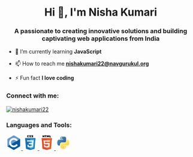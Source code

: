 <h1 align="center">Hi 👋, I'm Nisha Kumari</h1>
<h3 align="center">A passionate to creating innovative solutions and building captivating web applications from India</h3>

- 🌱 I’m currently learning **JavaScript**

- 📫 How to reach me **nishakumari22@navgurukul.org**

- ⚡ Fun fact **I love coding**

<h3 align="left">Connect with me:</h3>
<p align="left">
<a href="https://www.codechef.com/users/nishakumari22" target="blank"><img align="center" src="https://cdn.jsdelivr.net/npm/simple-icons@3.1.0/icons/codechef.svg" alt="nishakumari22" height="30" width="40" /></a>
</p>

<h3 align="left">Languages and Tools:</h3>
<p align="left"> <a href="https://www.cprogramming.com/" target="_blank" rel="noreferrer"> <img src="https://raw.githubusercontent.com/devicons/devicon/master/icons/c/c-original.svg" alt="c" width="40" height="40"/> </a> <a href="https://www.w3schools.com/css/" target="_blank" rel="noreferrer"> <img src="https://raw.githubusercontent.com/devicons/devicon/master/icons/css3/css3-original-wordmark.svg" alt="css3" width="40" height="40"/> </a> <a href="https://www.w3.org/html/" target="_blank" rel="noreferrer"> <img src="https://raw.githubusercontent.com/devicons/devicon/master/icons/html5/html5-original-wordmark.svg" alt="html5" width="40" height="40"/> </a> <a href="https://www.python.org" target="_blank" rel="noreferrer"> <img src="https://raw.githubusercontent.com/devicons/devicon/master/icons/python/python-original.svg" alt="python" width="40" height="40"/> </a> </p>


